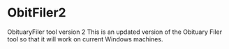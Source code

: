 # ObitFiler2
ObituaryFiler tool version 2
This is an updated version of the Obituary Filer tool so that it will work on current Windows machines.
